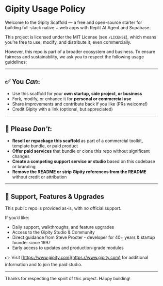 # Gipity Usage Policy

Welcome to the Gipity Scaffold — a free and open-source starter for building full-stack native + web apps with Replit AI Agent and Supabase.

This project is licensed under the MIT License (see `/LICENSE`), which means you're free to use, modify, and distribute it, even commercially.

However, this repo is part of a broader ecosystem and business. To ensure fairness and sustainability, we ask you to respect the following usage guidelines:

---

## ✅ You *Can*:
- Use this scaffold for your **own startup, side project, or business**
- Fork, modify, or enhance it for **personal or commercial use**
- Share improvements and contribute back if you like (PRs welcome!)
- Credit Gipity with a link (optional, but appreciated)

---

## 🚫 Please *Don't*:
- **Resell or repackage this scaffold** as part of a commercial toolkit, template bundle, or paid product
- **Offer paid services** that bundle or clone this repo without significant changes
- **Create a competing support service or studio** based on this codebase or branding
- **Remove the README or strip Gipity references from the README** without credit or attribution

---

## 💬 Support, Features & Upgrades

This public repo is provided as-is, with no official support.

If you’d like:

- Daily support, walkthroughs, and feature upgrades
- Access to the Gipity Studio & Community
- Direct guidance from Steve Procter - developer for 40+ years & startup founder since 1997
- Early access to updates and production-grade modules

👉 Visit [https://www.gipity.com](https://www.gipity.com) for additional information and to join the paid studio.

---

Thanks for respecting the spirit of this project. Happy building!
